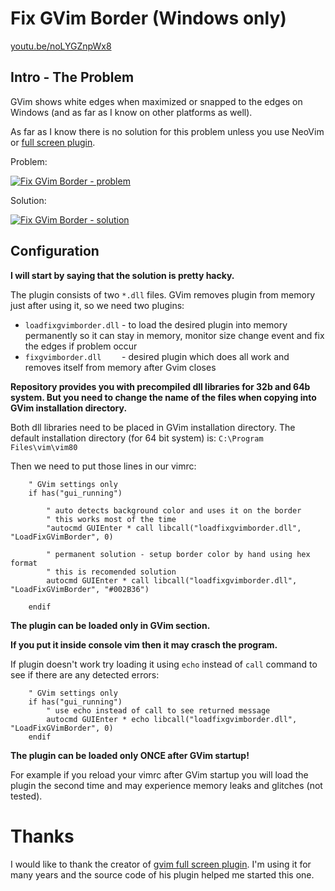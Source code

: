# Fix GVim Border (Windows only)

[youtu.be/noLYGZnpWx8](https://youtu.be/noLYGZnpWx8)

## Intro - The Problem

GVim shows white edges when maximized or snapped to the edges on Windows
(and as far as I know on other platforms as well).

As far as I know there is no solution for this problem unless you use NeoVim
or [full screen plugin](https://github.com/leonid-shevtsov/gvimfullscreen_win32).

Problem:

[![Fix GVim Border - problem](https://j.gifs.com/mQmERO.gif)](https://youtu.be/noLYGZnpWx8)

Solution:

[![Fix GVim Border - solution](https://j.gifs.com/JqMPD2.gif)](https://youtu.be/noLYGZnpWx8)


## Configuration

**I will start by saying that the solution is pretty hacky.**

The plugin consists of two ``*.dll`` files.
GVim removes plugin from memory just after using it, so we need two plugins:
 - ``loadfixgvimborder.dll`` - to load the desired plugin into memory
   permanently so it can stay in memory, monitor size change event and fix the
   edges if problem occur
 - ``fixgvimborder.dll    `` - desired plugin which does all work and removes
   itself from memory after Gvim closes

**Repository provides you with precompiled dll libraries
for 32b and 64b system.  But you need to change the name
of the files when copying into GVim installation directory.**

Both dll libraries need to be placed in GVim installation directory.
The default installation directory (for 64 bit system) is:
``C:\Program Files\vim\vim80``

Then we need to put those lines in our vimrc:

```vim
    " GVim settings only
    if has("gui_running")

        " auto detects background color and uses it on the border
        " this works most of the time
        "autocmd GUIEnter * call libcall("loadfixgvimborder.dll", "LoadFixGVimBorder", 0)

        " permanent solution - setup border color by hand using hex format
        " this is recomended solution
        autocmd GUIEnter * call libcall("loadfixgvimborder.dll", "LoadFixGVimBorder", "#002B36")

    endif
```

**The plugin can be loaded only in GVim section.**

**If you put it inside console vim then it may crasch the program.**

If plugin doesn't work try loading it using ``echo`` instead of ``call``
command to see if there are any detected errors:

```vim
    " GVim settings only
    if has("gui_running")
        " use echo instead of call to see returned message
        autocmd GUIEnter * echo libcall("loadfixgvimborder.dll", "LoadFixGVimBorder", 0)
    endif
```

**The plugin can be loaded only ONCE after GVim startup!**

For example if you reload your vimrc after GVim startup you will load the
plugin the second time and may experience memory leaks and glitches
(not tested).

# Thanks

I would like to thank the creator of
[gvim full screen plugin](https://github.com/leonid-shevtsov/gvimfullscreen_win32).
I'm using it for many years and the source code of his plugin helped me
started this one.

